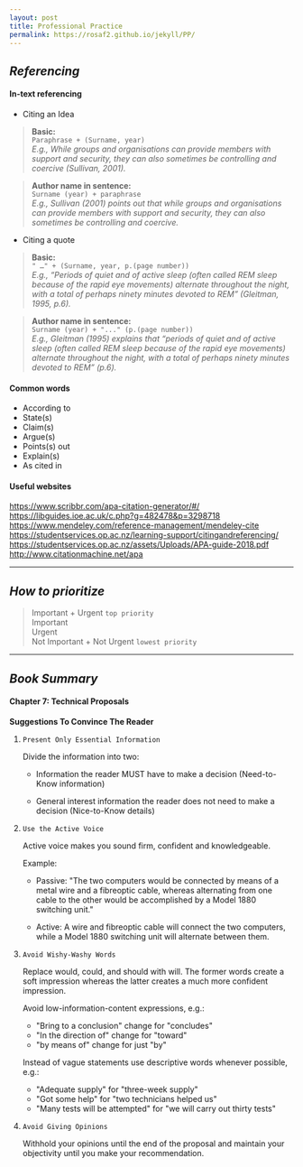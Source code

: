 ```yaml
---
layout: post
title: Professional Practice
permalink: https://rosaf2.github.io/jekyll/PP/
---
```

## *Referencing*

#### **In-text referencing** 

* Citing an Idea 

> **Basic:**  
   `Paraphrase + (Surname, year)`  
   *E.g., While groups and organisations can provide members with support and security, they can also sometimes be controlling and coercive (Sullivan, 2001).*  


> **Author name in sentence:**  
   `Surname (year) + paraphrase`   
   *E.g., Sullivan (2001) points out that while groups and organisations can provide members with support and security, they can also sometimes be controlling and coercive.* 


* Citing a quote 

> **Basic:**  
   `" …" + (Surname, year, p.(page number))`  
   *E.g., “Periods of quiet and of active sleep (often called REM sleep because of the rapid eye movements) alternate throughout the night, with a total of perhaps ninety minutes devoted to REM” (Gleitman, 1995, p.6).*

> **Author name in sentence:**  
   `Surname (year) + "..." (p.(page number))`   
   *E.g., Gleitman (1995) explains that “periods of quiet and of active sleep (often called REM sleep because of the rapid eye movements) alternate throughout the night, with a total of perhaps ninety minutes devoted to REM” (p.6).* 


#### **Common words**

* According to 
* State(s) 
* Claim(s) 
* Argue(s) 
* Points(s) out 
* Explain(s) 
* As cited in 

#### **Useful websites** 

https://www.scribbr.com/apa-citation-generator/#/  
https://libguides.ioe.ac.uk/c.php?g=482478&p=3298718  
https://www.mendeley.com/reference-management/mendeley-cite  
https://studentservices.op.ac.nz/learning-support/citingandreferencing/  
https://studentservices.op.ac.nz/assets/Uploads/APA-guide-2018.pdf  
http://www.citationmachine.net/apa 

---

## *How to prioritize*

>Important + Urgent `top priority`  
Important  
Urgent  
Not Important + Not Urgent `lowest priority`

---

## *Book Summary*

#### **Chapter 7: Technical Proposals**

**Suggestions To Convince The Reader** 

1. `Present Only Essential Information`

   Divide the information into two: 

   * Information the reader MUST have to make a decision (Need-to-Know information) 

   * General interest information the reader does not need to make a decision (Nice-to-Know details) 

2. `Use the Active Voice` 

   Active voice makes you sound firm, confident and knowledgeable. 

   Example: 

   * Passive: "The two computers would be connected by means of a metal wire and a fibreoptic cable, whereas alternating from one cable to the other would be accomplished by a Model 1880 switching unit." 

   * Active: A wire and fibreoptic cable will connect the two computers, while a Model 1880 switching unit will alternate between them. 

3. `Avoid Wishy-Washy Words`

   Replace would, could, and should with will. The former words create a soft impression whereas the latter creates a much more confident impression. 

   Avoid low-information-content expressions, e.g.: 

   * "Bring to a conclusion" change for "concludes" 
   * "In the direction of" change for "toward" 
   * "by means of" change for just "by" 

   Instead of vague statements use descriptive words whenever possible, e.g.: 

   * "Adequate supply" for "three-week supply" 
   * "Got some help" for "two technicians helped us" 
   * "Many tests will be attempted" for "we will carry out thirty tests"  

4. `Avoid Giving Opinions` 

   Withhold your opinions until the end of the proposal and maintain your objectivity until you make your recommendation. 

 